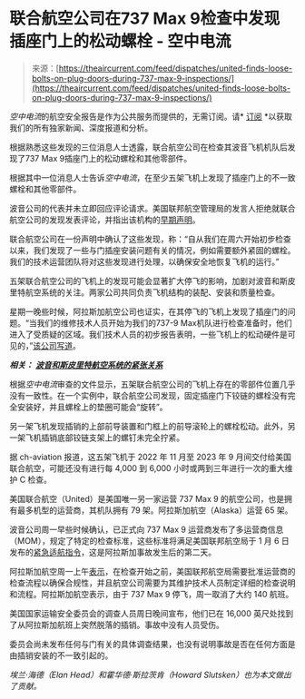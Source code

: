 <!--yml

类别：未分类

日期：2024-05-27 14:35:51

-->

# 联合航空公司在737 Max 9检查中发现插座门上的松动螺栓 - 空中电流

> 来源：[https://theaircurrent.com/feed/dispatches/united-finds-loose-bolts-on-plug-doors-during-737-max-9-inspections/](https://theaircurrent.com/feed/dispatches/united-finds-loose-bolts-on-plug-doors-during-737-max-9-inspections/)

*空中电流*的航空安全报告是作为公共服务而提供的，无需订阅。请* [订阅](https://theaircurrent.memberful.com/join/?referrer=https%3A%2F%2Ftheaircurrent.com%2F) *以获取我们的所有独家新闻、深度报道和分析。

根据熟悉这些发现的三位消息人士透露，联合航空公司在检查其波音飞机机队后发现了737 Max 9插座门上的松动螺栓和其他零部件。

根据其中一位消息人士告诉*空中电流*，在至少五架飞机上发现了插座门上的不一致螺栓和其他零部件。

波音公司的代表并未立即回应评论请求。美国联邦航空管理局的发言人拒绝就联合航空公司的发现发表评论，并指出该机构的[早期声明](https://www.faa.gov/newsroom/updates-grounding-boeing-737-max-9-aircraft)。

联合航空公司在一份声明中确认了这些发现，称：“自从我们在周六开始初步检查以来，我们发现了一些与门插座安装问题有关的情况，例如需要额外紧固的螺栓。我们的技术运营团队将对这些发现进行处理，以确保安全地恢复飞机的运行。”

五架联合航空公司的飞机上的发现可能会显著扩大停飞的影响，加剧对波音和斯皮里特航空系统的关注。两家公司共同负责飞机结构的装配、安装和质量检查。

星期一晚些时候，阿拉斯加航空公司也证实，在其停飞的飞机上发现了插座门的问题。“当我们的维修技术人员开始为我们的737-9 Max机队进行检查准备时，他们进入了受质疑的区域。我们技术人员的初步报告表明，一些飞机上的松动硬件是可见的，”[该公司写道](https://news.alaskaair.com/alaska-airlines/operations/as-1282/)。

***相关：*** [***波音和斯皮里特航空系统的紧张关系***](https://theaircurrent.com/industry-strategy/boeing-spirit-reintegration-ramp-up-special-report/)

根据*空中电流*审查的文件显示，五架联合航空公司的飞机上存在的零部件位置几乎没有一致性。在一个实例中，联合航空公司发现，固定插座门下铰链的螺栓没有完全安装好，并且螺栓上的垫圈可能会“旋转”。

另一架飞机发现插销的上部前导装置和门框上的前导滚轮上的螺栓松动。此外，另一架飞机插销底部铰链支架上的螺钉未完全拧紧。

据 ch-aviation 报道，这五架飞机于 2022 年 11 月至 2023 年 9 月间交付给美国联合航空，可能还没有进行每 4,000 到 6,000 小时或两到三年进行一次的重大维护 C 检查。

美国联合航空（United）是美国唯一另一家运营 737 Max 9 的航空公司，也是拥有最多机型的运营商，其机队拥有 79 架。阿拉斯加航空（Alaska）运营 65 架。

波音公司周一早些时候确认，已正式向 737 Max 9 运营商发布了多运营商信息（MOM），规定了特定的检查标准，这些标准将满足美国联邦航空局于 1 月 6 日发布的[紧急适航指令](https://theaircurrent.com/feed/dispatches/faa-orders-temporary-grounding-of-boeing-737-max-9-fleet/)，这是阿拉斯加事故发生后的第二天。

阿拉斯加航空周一上午[表示](https://news.alaskaair.com/alaska-airlines/operations/as-1282/)，在检查开始之前，美国联邦航空局需要批准运营商的检查流程以确保合规性，并且航空公司需要为其维护技术人员制定详细的检查说明和流程。阿拉斯加航空表示，由于 737 Max 9 停飞，周一取消了大约 140 航班。

美国国家运输安全委员会的调查人员周日晚间宣布，他们已在 16,000 英尺处找到了从阿拉斯加航班上突然脱落的插销。事故中没有人员受伤。

委员会尚未发布任何与门有关的具体调查结果，也没有说明事故是否在任何方面是由插销安装的不一致引起的。

*埃兰·海德（Elan Head）和霍华德·斯拉茨肯（Howard Slutsken）也为本文做出了贡献。*

